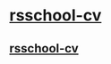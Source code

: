 # [rsschool-cv](https://qasimiss.github.io/rsschool-cv/cv)
## [rsschool-cv](https://qasimiss.github.io/rsschool-cv)
